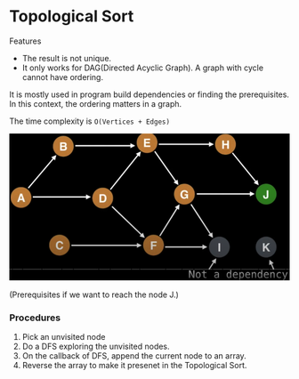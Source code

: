 # Topological Sort

Features

- The result is not unique.
- It only works for DAG(Directed Acyclic Graph). A graph with cycle cannot have ordering.

It is mostly used in program build dependencies or finding the prerequisites. In this context, the ordering matters in a graph.

The time complexity is `O(Vertices + Edges)`

![topological sort](topological-sort.png)

(Prerequisites if we want to reach the node J.)

### Procedures

1. Pick an unvisited node
2. Do a DFS exploring the unvisited nodes.
3. On the callback of DFS, append the current node to an array.
4. Reverse the array to make it presenet in the Topological Sort.
